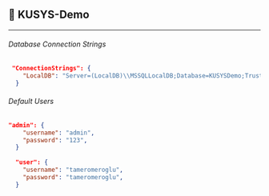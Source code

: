 ## 🧐 KUSYS-Demo
<hr>


###### Database Connection Strings
```json
 "ConnectionStrings": {
    "LocalDB": "Server=(LocalDB)\\MSSQLLocalDB;Database=KUSYSDemo;Trusted_Connection=True;Connect Timeout=30;MultipleActiveResultSets=True;"
  }
```
###### Default Users
```json
"admin": {
    "username": "admin",
    "password": "123",
  }
  
  "user": {
    "username": "tameromeroglu",
    "password": "tameromeroglu",
  }
  
```
